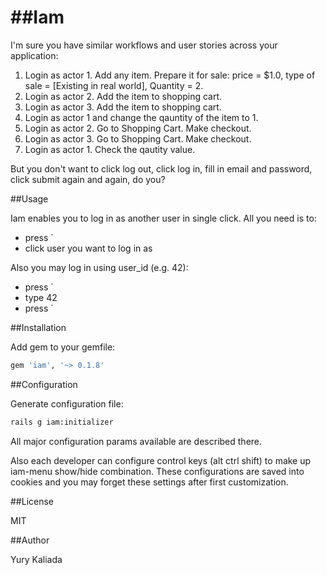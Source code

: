 ##Iam
===

I'm sure you have similar workflows and user stories across your application:

1. Login as actor 1. Add any item. Prepare it for sale: price = $1.0, type of sale = [Existing in real world], Quantity = 2.
2. Login as actor 2. Add the item to shopping cart.
3. Login as actor 3. Add the item to shopping cart.
4. Login as actor 1 and change the qauntity of the item to 1.
5. Login as actor 2. Go to Shopping Cart. Make checkout.
6. Login as actor 3. Go to Shopping Cart. Make checkout.
7. Login as actor 1. Check the qautity value.

But you don't want to click log out, click log in, fill in email and password, click submit again and again, do you?

##Usage

Iam enables you to log in as another user in single click. All you need is to:

* press `
* click user you want to log in as

Also you may log in using user_id (e.g. 42):

* press `
* type 42
* press `

##Installation

Add gem to your gemfile:

```ruby
gem 'iam', '~> 0.1.8'
```
##Configuration

Generate configuration file:

```bash
rails g iam:initializer
```

All major configuration params available are described there.

Also each developer can configure control keys (alt ctrl shift) to make up iam-menu show/hide combination.
These configurations are saved into cookies and you may forget these settings after first customization.

##License

MIT

##Author

Yury Kaliada
